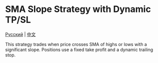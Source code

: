 # SMA Slope Strategy with Dynamic TP/SL
[Русский](README_ru.md) | [中文](README_cn.md)

This strategy trades when price crosses SMA of highs or lows with a significant slope. Positions use a fixed take profit and a dynamic trailing stop.
